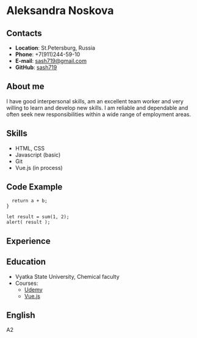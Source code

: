 # Aleksandra Noskova

## Contacts
* **Location**: St.Petersburg, Russia
* **Phone**: +7(911)244-59-10
* **E-mail**: sash719@gmail.com
* **GitHub**: [sash719](https://github.com/sash719)

## About me

I have good interpersonal skills, am an excellent team worker and very willing to learn and develop new skills.
I am reliable and dependable and often seek new responsibilities within a wide range of employment areas.

## Skills

* HTML, CSS
* Javascript (basic)
* Git
* Vue.js (in process)

## Code Example

```function sum(a, b) {
  return a + b;
}

let result = sum(1, 2);
alert( result );
```
## Experience

## Education

* Vyatka State University, Chemical faculty
* Courses:
    * [Udemy](https://www.udemy.com/course/the-complete-web-development-bootcamp/)
    * [Vue.js](https://app.tocode.ru/courses/vue-3/)

## English
A2